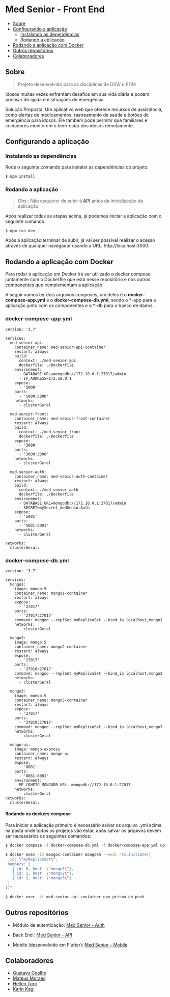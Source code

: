 
# Med Senior - Front End

* [Sobre](#sobre)
* [Configurando a aplicação](#configurando-a-aplicação)
    * [Instalando as dependências](#instalando-as-dependências)
    * [Rodando a aplicação](#rodando-a-aplicação)
* [Rodando a aplicação com Docker](#rodando-a-aplicação-com-docker)
* [Outros repositórios](#outros-repositórios)
* [Colaboradores](#colaboradores)

## Sobre

> Projeto desenvolvido para as disciplinas de DSW e PDM

Idosos muitas vezes enfrentam desafios em sua vida diária e podem precisar de ajuda em situações de emergência.

Solução Proposta: Um aplicativo web que oferece recursos de assistência, como alertas de medicamentos, rastreamento de saúde e botões de emergência para idosos. Ele também pode permitir que familiares e cuidadores monitorem o bem-estar dos idosos remotamente.

## Configurando a aplicação
### Instalando as dependências

Rode o seguinte comando para instalar as dependências do projeto:

```bash
$ npm install
```

### Rodando a aplicação

> Obs.: Não esquecer de subir a [API](https://github.com/gcostacoelho/med-senior-api) antes da inicialização da aplicação.<br>

Após realizar todas as etapas acima, já podemos iniciar a aplicação com o seguinte comando:

```bash
$ npm run dev
```

Após a aplicação terminar de subir, já vai ser possível realizar o acesso através de qualquer navegador usando a URL: http://localhost:3000.

## Rodando a aplicação com Docker

Para rodar a aplicação em Docker irá ser utilizado o docker compose juntamente com o Dockerfile que está nesse repositório e nos outros [componentes ](#outros-repositórios) que complementam a aplicação.

A seguir vamos ter dois arquivos composes, um deles é o **docker-compose-app.yml** e o **docker-compose-db.yml**, sendo o *-app para a aplicação junto com os componentes e o *-db para o banco de dados.


### docker-compose-app.yml
```
version: '3.7'

services:
  med-senior-api:
    container_name: med-senior-api-container
    restart: always
    build:
      context: ./med-senior-api
      dockerfile: ./Dockerfile
    environment:
      - DATABASE_URL=mongodb://172.18.0.1:27017/admin
      - IP_ADDRESS=172.18.0.1
    expose:
      - '5000'
    ports:
      - '5000:5000'
    networks:
      - clusterGeral
  
  med-senior-front:
    container_name: med-senior-front-container
    restart: always
    build:
      context: ./med-senior-front
      dockerfile: ./Dockerfile
    expose:
      - '3000'
    ports:
      - '3000:3000'
    networks:
      - clusterGeral
  
  med-senior-auth:
    container_name: med-senior-auth-container
    restart: always
    build:
      context: ./med-senior-auth
      dockerfile: ./Dockerfile
    environment:
      - DATABASE_URL=mongodb://172.18.0.1:27017/admin
      - SECRET=mySecret_medSeniorAuth
    expose:
      - '5001'
    ports:
      - '5001:5001'
    networks:
      - clusterGeral
  
networks:
  clusterGeral:
```

### docker-compose-db.yml
```
version: '3.7'

services:
  mongo1:
    image: mongo:5
    container_name: mongo1-container
    restart: always
    expose:
      - '27017'
    ports:
      - '27017:27017'
    command: mongod --replSet myReplicaSet --bind_ip localhost,mongo1
    networks:
      - clusterGeral
  
  mongo2:
    image: mongo:5
    container_name: mongo2-container
    restart: always
    expose:
      - '27017'
    ports:
      - '27018:27017'
    command: mongod --replSet myReplicaSet --bind_ip localhost,mongo2
    networks:
      - clusterGeral

  mongo3:
    image: mongo:5
    container_name: mongo3-container
    restart: always
    expose:
      - '27017'
    ports:
      - '27019:27017'
    command: mongod --replSet myReplicaSet --bind_ip localhost,mongo3
    networks:
      - clusterGeral

  mongo-ui:
    image: mongo-express
    container_name: mongo-ui
    restart: always
    expose: 
      - '8081'
    ports:
      - '8081:8081'
    environment:
      ME_CONFIG_MONGODB_URL: mongodb://172.18.0.1:27017
    networks:
      - clusterGeral
networks:
  clusterGeral:

```

#### Rodando os dockers compose

Para iniciar a aplicação primeiro é necessário salvar os arquivo .yml acima na pasta onde todos os projetos vão estar, após salvar os arquivos devem ser necessários os seguintes comandos:

```bash
$ docker compose -f docker-compose-db.yml -f docker-compose-app.yml up -d

$ docker exec -it mongo1-container mongosh --eval "rs.initiate({
 _id: \"myReplicaSet\",
 members: [
   {_id: 0, host: \"mongo1\"},
   {_id: 1, host: \"mongo2\"},
   {_id: 2, host: \"mongo3\"}
 ]
})"

$ docker exec -it med-senior-api-container npx prisma db push
```

## Outros repositórios

- Módulo de autenticação: [Med Senior - Auth](https://github.com/gcostacoelho/med-senior-auth)

- Back End : [Med Senior - API](https://github.com/gcostacoelho/med-senior-api)

- Mobile (desenvolvido em Flutter): [Med Senior - Mobile](https://github.com/Rezende-Fabio/med-senior-mobile)

## Colaboradores

- [Gustavo Coelho](https://github.com/gcostacoelho)
- [Mateus Moraes](https://github.com/Mateus11Toledo)
- [Hellen Turri](https://github.com/hellenTurri)
- [Karin Kagi](https://github.com/karinkagi)
